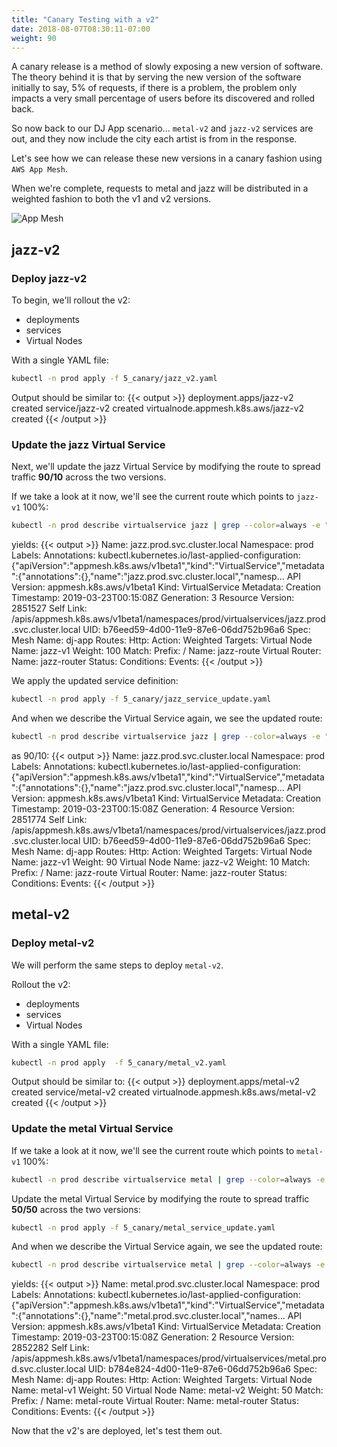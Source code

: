 ```yaml
---
title: "Canary Testing with a v2"
date: 2018-08-07T08:30:11-07:00
weight: 90
---
```


A canary release is a method of slowly exposing a new version of software. The theory behind it is that by serving the new version of the software initially to say, 5% of requests, if there is a problem, the problem only impacts a very small percentage of users before its discovered and rolled back.

So now back to our DJ App scenario...  `metal-v2` and `jazz-v2` services are out, and they now include the city each artist is from in the response.

Let's see how we can release these new versions in a canary fashion using `AWS App Mesh`.

When we're complete, requests to metal and jazz will be distributed in a weighted fashion to both the v1 and v2 versions.

![App Mesh](/images/app_mesh_ga/140-v2-mesh.png)

## jazz-v2

### Deploy jazz-v2

To begin, we'll rollout the v2:

* deployments
* services
* Virtual Nodes
 
 With a single YAML file:

```bash
kubectl -n prod apply -f 5_canary/jazz_v2.yaml
```

Output should be similar to:
{{< output >}}
deployment.apps/jazz-v2 created
service/jazz-v2 created
virtualnode.appmesh.k8s.aws/jazz-v2 created
{{< /output >}}

### Update the jazz Virtual Service

Next, we'll update the jazz Virtual Service by modifying the route to spread traffic **90/10** across the two versions.

If we take a look at it now, we'll see the current route which points to `jazz-v1` 100%:

```bash
kubectl -n prod describe virtualservice jazz | grep --color=always -e "^" -e "Weight:"
```

yields:
{{< output >}}
Name:         jazz.prod.svc.cluster.local
Namespace:    prod
Labels:       <none>
Annotations:  kubectl.kubernetes.io/last-applied-configuration:
                {"apiVersion":"appmesh.k8s.aws/v1beta1","kind":"VirtualService","metadata":{"annotations":{},"name":"jazz.prod.svc.cluster.local","namesp...
API Version:  appmesh.k8s.aws/v1beta1
Kind:         VirtualService
Metadata:
  Creation Timestamp:  2019-03-23T00:15:08Z
  Generation:          3
  Resource Version:    2851527
  Self Link:           /apis/appmesh.k8s.aws/v1beta1/namespaces/prod/virtualservices/jazz.prod.svc.cluster.local
  UID:                 b76eed59-4d00-11e9-87e6-06dd752b96a6
Spec:
  Mesh Name:  dj-app
  Routes:
    Http:
      Action:
        Weighted Targets:
          Virtual Node Name:  jazz-v1
          Weight:             100
      Match:
        Prefix:  /
    Name:        jazz-route
  Virtual Router:
    Name:  jazz-router
Status:
  Conditions:
Events:  <none>
{{< /output >}}

We apply the updated service definition:

```bash
kubectl -n prod apply -f 5_canary/jazz_service_update.yaml
```

And when we describe the Virtual Service again, we see the updated route:

```bash
kubectl -n prod describe virtualservice jazz | grep --color=always -e "^" -e "Weight:"
```

as 90/10:
{{< output >}}
Name:         jazz.prod.svc.cluster.local
Namespace:    prod
Labels:       <none>
Annotations:  kubectl.kubernetes.io/last-applied-configuration:
                {"apiVersion":"appmesh.k8s.aws/v1beta1","kind":"VirtualService","metadata":{"annotations":{},"name":"jazz.prod.svc.cluster.local","namesp...
API Version:  appmesh.k8s.aws/v1beta1
Kind:         VirtualService
Metadata:
  Creation Timestamp:  2019-03-23T00:15:08Z
  Generation:          4
  Resource Version:    2851774
  Self Link:           /apis/appmesh.k8s.aws/v1beta1/namespaces/prod/virtualservices/jazz.prod.svc.cluster.local
  UID:                 b76eed59-4d00-11e9-87e6-06dd752b96a6
Spec:
  Mesh Name:  dj-app
  Routes:
    Http:
      Action:
        Weighted Targets:
          Virtual Node Name:  jazz-v1
          Weight:             90
          Virtual Node Name:  jazz-v2
          Weight:             10
      Match:
        Prefix:  /
    Name:        jazz-route
  Virtual Router:
    Name:  jazz-router
Status:
  Conditions:
Events:  <none>
{{< /output >}}

## metal-v2

### Deploy metal-v2

We will perform the same steps to deploy `metal-v2`.

Rollout the v2:

* deployments
* services
* Virtual Nodes
  
With a single YAML file:

```bash
kubectl -n prod apply  -f 5_canary/metal_v2.yaml
```

Output should be similar to:
{{< output >}}
deployment.apps/metal-v2 created
service/metal-v2 created
virtualnode.appmesh.k8s.aws/metal-v2 created
{{< /output >}}

### Update the metal Virtual Service

If we take a look at it now, we'll see the current route which points to `metal-v1` 100%:

```bash
kubectl -n prod describe virtualservice metal | grep --color=always -e "^" -e "Weight:"
```


Update the metal Virtual Service by modifying the route to spread traffic **50/50** across the two versions:

```bash
kubectl -n prod apply -f 5_canary/metal_service_update.yaml
```

And when we describe the Virtual Service again, we see the updated route:

```bash
kubectl -n prod describe virtualservice metal | grep --color=always -e "^" -e "Weight:"
```

yields:
{{< output >}}
Name:         metal.prod.svc.cluster.local
Namespace:    prod
Labels:       <none>
Annotations:  kubectl.kubernetes.io/last-applied-configuration:
                {"apiVersion":"appmesh.k8s.aws/v1beta1","kind":"VirtualService","metadata":{"annotations":{},"name":"metal.prod.svc.cluster.local","names...
API Version:  appmesh.k8s.aws/v1beta1
Kind:         VirtualService
Metadata:
  Creation Timestamp:  2019-03-23T00:15:08Z
  Generation:          2
  Resource Version:    2852282
  Self Link:           /apis/appmesh.k8s.aws/v1beta1/namespaces/prod/virtualservices/metal.prod.svc.cluster.local
  UID:                 b784e824-4d00-11e9-87e6-06dd752b96a6
Spec:
  Mesh Name:  dj-app
  Routes:
    Http:
      Action:
        Weighted Targets:
          Virtual Node Name:  metal-v1
          Weight:             50
          Virtual Node Name:  metal-v2
          Weight:             50
      Match:
        Prefix:  /
    Name:        metal-route
  Virtual Router:
    Name:  metal-router
Status:
  Conditions:
Events:  <none>
{{< /output >}}

Now that the v2's are deployed, let's test them out.

